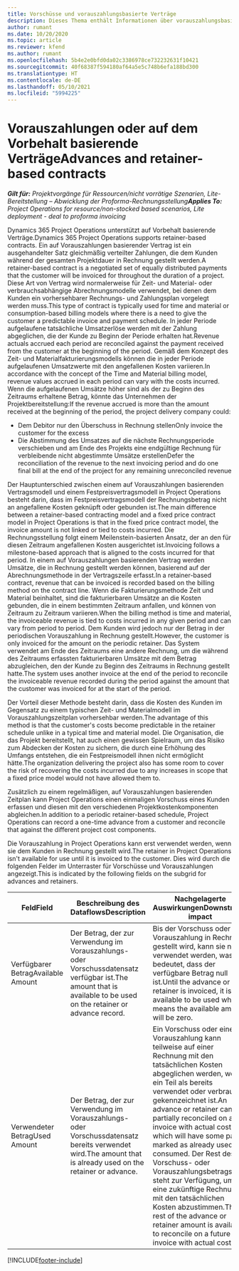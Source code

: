 ```yaml
---
title: Vorschüsse und vorauszahlungsbasierte Verträge
description: Dieses Thema enthält Informationen über vorauszahlungsbasierte Vertragsmodell und Vorschüsse in Project Operations.
author: rumant
ms.date: 10/20/2020
ms.topic: article
ms.reviewer: kfend
ms.author: rumant
ms.openlocfilehash: 5b4e2e0bfd0da02c3386978ce732232631f10421
ms.sourcegitcommit: 40f68387f594180af64a5e5c748b6efa188bd300
ms.translationtype: HT
ms.contentlocale: de-DE
ms.lasthandoff: 05/10/2021
ms.locfileid: "5994225"
---
```

# <a name="advances-and-retainer-based-contracts"></a><span data-ttu-id="1e58a-103">Vorauszahlungen oder auf dem Vorbehalt basierende Verträge</span><span class="sxs-lookup"><span data-stu-id="1e58a-103">Advances and retainer-based contracts</span></span>


<span data-ttu-id="1e58a-104">_**Gilt für:** Projektvorgänge für Ressourcen/nicht vorrätige Szenarien, Lite-Bereitstellung – Abwicklung der Proforma-Rechnungsstellung_</span><span class="sxs-lookup"><span data-stu-id="1e58a-104">_**Applies To:** Project Operations for resource/non-stocked based scenarios, Lite deployment - deal to proforma invoicing_</span></span>

<span data-ttu-id="1e58a-105">Dynamics 365 Project Operations unterstützt auf Vorbehalt basierende Verträge.</span><span class="sxs-lookup"><span data-stu-id="1e58a-105">Dynamics 365 Project Operations supports retainer-based contracts.</span></span> <span data-ttu-id="1e58a-106">Ein auf Vorauszahlungen basierender Vertrag ist ein ausgehandelter Satz gleichmäßig verteilter Zahlungen, die dem Kunden während der gesamten Projektdauer in Rechnung gestellt werden.</span><span class="sxs-lookup"><span data-stu-id="1e58a-106">A retainer-based contract is a negotiated set of equally distributed payments that the customer will be invoiced for throughout the duration of a project.</span></span> <span data-ttu-id="1e58a-107">Diese Art von Vertrag wird normalerweise für Zeit- und Material- oder verbrauchsabhängige Abrechnungsmodelle verwendet, bei denen dem Kunden ein vorhersehbarer Rechnungs- und Zahlungsplan vorgelegt werden muss.</span><span class="sxs-lookup"><span data-stu-id="1e58a-107">This type of contract is typically used for time and material or consumption-based billing models where there is a need to give the customer a predictable invoice and payment schedule.</span></span> <span data-ttu-id="1e58a-108">In jeder Periode aufgelaufene tatsächliche Umsatzerlöse werden mit der Zahlung abgeglichen, die der Kunde zu Beginn der Periode erhalten hat.</span><span class="sxs-lookup"><span data-stu-id="1e58a-108">Revenue actuals accrued each period are reconciled against the payment received from the customer at the beginning of the period.</span></span> <span data-ttu-id="1e58a-109">Gemäß dem Konzept des Zeit- und Materialfakturierungsmodells können die in jeder Periode aufgelaufenen Umsatzwerte mit den angefallenen Kosten variieren.</span><span class="sxs-lookup"><span data-stu-id="1e58a-109">In accordance with the concept of the Time and Material billing model, revenue values accrued in each period can vary with the costs incurred.</span></span> <span data-ttu-id="1e58a-110">Wenn die aufgelaufenen Umsätze höher sind als der zu Beginn des Zeitraums erhaltene Betrag, könnte das Unternehmen der Projektbereitstellung:</span><span class="sxs-lookup"><span data-stu-id="1e58a-110">If the revenue accrued is more than the amount received at the beginning of the period, the project delivery company could:</span></span>

- <span data-ttu-id="1e58a-111">Dem Debitor nur den Überschuss in Rechnung stellen</span><span class="sxs-lookup"><span data-stu-id="1e58a-111">Only invoice the customer for the excess</span></span> 
- <span data-ttu-id="1e58a-112">Die Abstimmung des Umsatzes auf die nächste Rechnungsperiode verschieben und am Ende des Projekts eine endgültige Rechnung für verbleibende nicht abgestimmte Umsätze erstellen</span><span class="sxs-lookup"><span data-stu-id="1e58a-112">Defer the reconciliation of the revenue to the next invoicing period and do one final bill at the end of the project for any remaining unreconciled revenue</span></span>

<span data-ttu-id="1e58a-113">Der Hauptunterschied zwischen einem auf Vorauszahlungen basierenden Vertragsmodell und einem Festpreisvertragsmodell in Project Operations besteht darin, dass im Festpreisvertragsmodell der Rechnungsbetrag nicht an angefallene Kosten geknüpft oder gebunden ist.</span><span class="sxs-lookup"><span data-stu-id="1e58a-113">The main difference between a retainer-based contracting model and a fixed price contract model in Project Operations is that in the fixed price contract model, the invoice amount is not linked or tied to costs incurred.</span></span> <span data-ttu-id="1e58a-114">Die Rechnungsstellung folgt einem Meilenstein-basierten Ansatz, der an den für diesen Zeitraum angefallenen Kosten ausgerichtet ist.</span><span class="sxs-lookup"><span data-stu-id="1e58a-114">Invoicing follows a milestone-based approach that is aligned to the costs incurred for that period.</span></span> <span data-ttu-id="1e58a-115">In einem auf Vorauszahlungen basierenden Vertrag werden Umsätze, die in Rechnung gestellt werden können, basierend auf der Abrechnungsmethode in der Vertragszeile erfasst.</span><span class="sxs-lookup"><span data-stu-id="1e58a-115">In a retainer-based contract, revenue that can be invoiced is recorded based on the billing method on the contract line.</span></span> <span data-ttu-id="1e58a-116">Wenn die Fakturierungsmethode Zeit und Material beinhaltet, sind die fakturierbaren Umsätze an die Kosten gebunden, die in einem bestimmten Zeitraum anfallen, und können von Zeitraum zu Zeitraum variieren.</span><span class="sxs-lookup"><span data-stu-id="1e58a-116">When the billing method is time and material, the invoiceable revenue is tied to costs incurred in any given period and can vary from period to period.</span></span> <span data-ttu-id="1e58a-117">Dem Kunden wird jedoch nur der Betrag in der periodischen Vorauszahlung in Rechnung gestellt.</span><span class="sxs-lookup"><span data-stu-id="1e58a-117">However, the customer is only invoiced for the amount on the periodic retainer.</span></span> <span data-ttu-id="1e58a-118">Das System verwendet am Ende des Zeitraums eine andere Rechnung, um die während des Zeitraums erfassten fakturierbaren Umsätze mit dem Betrag abzugleichen, den der Kunde zu Beginn des Zeitraums in Rechnung gestellt hatte.</span><span class="sxs-lookup"><span data-stu-id="1e58a-118">The system uses another invoice at the end of the period to reconcile the invoiceable revenue recorded during the period against the amount that the customer was invoiced for at the start of the period.</span></span>

<span data-ttu-id="1e58a-119">Der Vorteil dieser Methode besteht darin, dass die Kosten des Kunden im Gegensatz zu einem typischen Zeit- und Materialmodell im Vorauszahlungszeitplan vorhersehbar werden.</span><span class="sxs-lookup"><span data-stu-id="1e58a-119">The advantage of this method is that the customer's costs become predictable in the retainer schedule unlike in a typical time and material model.</span></span> <span data-ttu-id="1e58a-120">Die Organisation, die das Projekt bereitstellt, hat auch einen gewissen Spielraum, um das Risiko zum Abdecken der Kosten zu sichern, die durch eine Erhöhung des Umfangs entstehen, die ein Festpreismodell ihnen nicht ermöglicht hätte.</span><span class="sxs-lookup"><span data-stu-id="1e58a-120">The organization delivering the project also has some room to cover the risk of recovering the costs incurred due to any increases in scope that a fixed price model would not have allowed them to.</span></span>

<span data-ttu-id="1e58a-121">Zusätzlich zu einem regelmäßigen, auf Vorauszahlungen basierenden Zeitplan kann Project Operations einen einmaligen Vorschuss eines Kunden erfassen und diesen mit den verschiedenen Projektkostenkomponenten abgleichen.</span><span class="sxs-lookup"><span data-stu-id="1e58a-121">In addition to a periodic retainer-based schedule, Project Operations can record a one-time advance from a customer and reconcile that against the different project cost components.</span></span>

<span data-ttu-id="1e58a-122">Die Vorauszahlung in Project Operations kann erst verwendet werden, wenn sie dem Kunden in Rechnung gestellt wird.</span><span class="sxs-lookup"><span data-stu-id="1e58a-122">The retainer in Project Operations isn't available for use until it is invoiced to the customer.</span></span> <span data-ttu-id="1e58a-123">Dies wird durch die folgenden Felder im Unterraster für Vorschüsse und Vorauszahlungen angezeigt.</span><span class="sxs-lookup"><span data-stu-id="1e58a-123">This is indicated by the following fields on the subgrid for advances and retainers.</span></span>

| <span data-ttu-id="1e58a-124">Feld</span><span class="sxs-lookup"><span data-stu-id="1e58a-124">Field</span></span> | <span data-ttu-id="1e58a-125">Beschreibung des Dataflows</span><span class="sxs-lookup"><span data-stu-id="1e58a-125">Description</span></span> | <span data-ttu-id="1e58a-126">Nachgelagerte Auswirkungen</span><span class="sxs-lookup"><span data-stu-id="1e58a-126">Downstream impact</span></span> |
| --- | --- | --- |
| <span data-ttu-id="1e58a-127">Verfügbarer Betrag</span><span class="sxs-lookup"><span data-stu-id="1e58a-127">Available Amount</span></span> | <span data-ttu-id="1e58a-128">Der Betrag, der zur Verwendung im Vorauszahlungs- oder Vorschussdatensatz verfügbar ist.</span><span class="sxs-lookup"><span data-stu-id="1e58a-128">The amount that is available to be used on the retainer or advance record.</span></span> | <span data-ttu-id="1e58a-129">Bis der Vorschuss oder die Vorauszahlung in Rechnung gestellt wird, kann sie nicht verwendet werden, was bedeutet, dass der verfügbare Betrag null ist.</span><span class="sxs-lookup"><span data-stu-id="1e58a-129">Until the advance or retainer is invoiced, it isn't available to be used which means the available amount will be zero.</span></span> |
| <span data-ttu-id="1e58a-130">Verwendeter Betrag</span><span class="sxs-lookup"><span data-stu-id="1e58a-130">Used Amount</span></span> | <span data-ttu-id="1e58a-131">Der Betrag, der zur Verwendung im Vorauszahlungs- oder Vorschussdatensatz bereits verwendet wird.</span><span class="sxs-lookup"><span data-stu-id="1e58a-131">The amount that is already used on the retainer or advance.</span></span> | <span data-ttu-id="1e58a-132">Ein Vorschuss oder eine Vorauszahlung kann teilweise auf einer Rechnung mit den tatsächlichen Kosten abgeglichen werden, wobei ein Teil als bereits verwendet oder verbraucht gekennzeichnet ist.</span><span class="sxs-lookup"><span data-stu-id="1e58a-132">An advance or retainer can be partially reconciled on an invoice with actual costs which will have some part marked as already used or consumed.</span></span> <span data-ttu-id="1e58a-133">Der Rest des Vorschuss- oder Vorauszahlungsbetrags steht zur Verfügung, um eine zukünftige Rechnung mit den tatsächlichen Kosten abzustimmen.</span><span class="sxs-lookup"><span data-stu-id="1e58a-133">The rest of the advance or retainer amount is available to reconcile on a future invoice with actual costs.</span></span> |


[!INCLUDE[footer-include](../../includes/footer-banner.md)]
